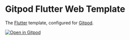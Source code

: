 # Gitpod Flutter Web Template

The [Flutter](https://flutter.dev) template, configured for [Gitpod](https://www.gitpod.io).

[![Open in Gitpod](https://gitpod.io/button/open-in-gitpod.svg)](https://gitpod.io/#https://github.com/minmoong/gitpod-flutter-template)


